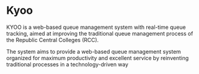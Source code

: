 # Kyoo

KYOO is a web-based queue management system with real-time queue tracking, aimed at improving the traditional queue management process of the Republic Central Colleges (RCC).

The system aims to provide a web-based queue management system organized for maximum productivity and excellent service by reinventing traditional processes in a technology-driven way
